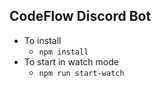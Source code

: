 ## CodeFlow Discord Bot 
+ To install
	+ `npm install`
+ To start in watch mode
	+ `npm run start-watch`